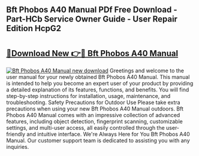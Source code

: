 ## Bft Phobos A40 Manual PDf Free Download - Part-HCb Service Owner Guide - User Repair Edition HcpG2

# <h2><a href="http://cf12717.oget.top/?id=Bft+Phobos+A40+Manual">🔗Download New 👉🔴 Bft Phobos A40 Manual</a></h2>

[![Bft Phobos A40 Manual new download](https://i.imgur.com/5g1atiW.png)](http://cf12717.oget.top/?id=Bft+Phobos+A40+Manual)
Greetings and welcome to the user manual for your newly obtained Bft Phobos A40 Manual. This manual is intended to help you become an expert user of your product by providing a detailed explanation of its features, functions, and benefits. You will find step-by-step instructions for installation, usage, maintenance, and troubleshooting. Safety Precautions for Outdoor Use Please take extra precautions when using your new Bft Phobos A40 Manual outdoors. Bft Phobos A40 Manual comes with an impressive collection of advanced features, including object detection, fingerprint scanning, customizable settings, and multi-user access, all easily controlled through the user-friendly and intuitive interface. We're Always Here for You Bft Phobos A40 Manual. Our customer support team is dedicated to assisting you with any inquiries.
